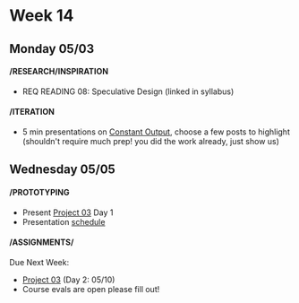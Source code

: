 # Week 14
## Monday 05/03 

#### /RESEARCH/INSPIRATION

* REQ READING 08: Speculative Design (linked in syllabus)

#### /ITERATION

* 5 min presentations on [Constant Output](1_constant_output.md), choose a few posts to highlight (shouldn't require much prep! you did the work already, just show us)


## Wednesday 05/05

#### /PROTOTYPING

* Present [Project 03](Project3_Seatbelts.md) Day 1
* Presentation [schedule ](https://docs.google.com/document/d/1__fZSTeFNWq_GBe9hSyMWdOmmpPJivgeHPKSeJG28K0/edit?usp=sharing)


#### /ASSIGNMENTS/

Due Next Week:
 
* [Project 03](Project3_Seatbelts.md) (Day 2: 05/10)
* Course evals are open please fill out! 
